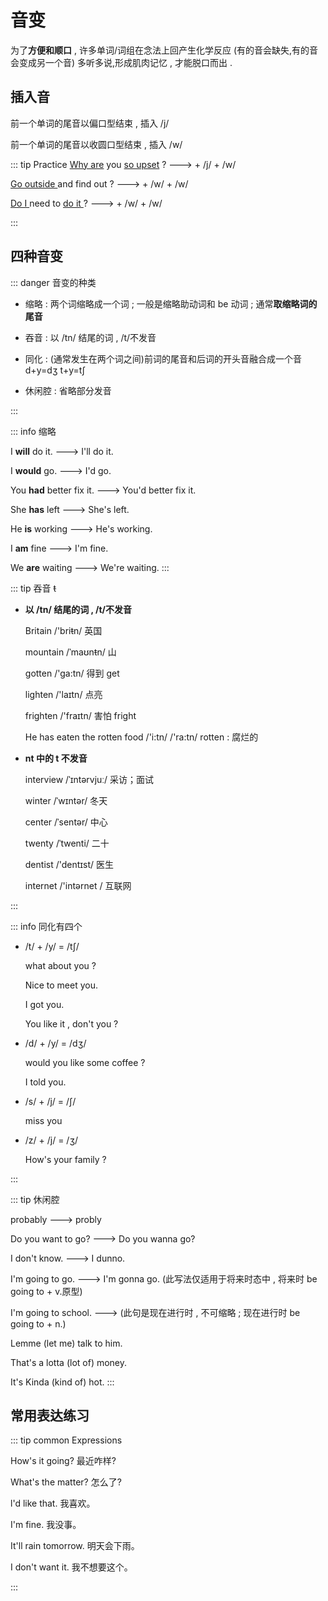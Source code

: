 # 音变

为了**方便和顺口** , 许多单词/词组在念法上回产生化学反应 (有的音会缺失,有的音会变成另一个音)
多听多说,形成肌肉记忆 , 才能脱口而出 .

## 插入音

前一个单词的尾音以偏口型结束 , 插入 /j/

前一个单词的尾音以收圆口型结束 , 插入 /w/

::: tip Practice
<u>Why are</u> you <u>so upset</u> ? ---> + /j/ + /w/

<u>Go outside </u>and find out ? ---> + /w/ + /w/

<u>Do I </u>need to <u>do it </u>? ---> + /w/ + /w/

:::

## 四种音变

::: danger 音变的种类

- 缩略 : 两个词缩略成一个词 ; 一般是缩略助动词和 be 动词 ; 通常**取缩略词的尾音**

- 吞音 : 以 /tn/ 结尾的词 , /t/不发音

- 同化 : (通常发生在两个词之间)前词的尾音和后词的开头音融合成一个音 d+y=dʒ t+y=tʃ

- 休闲腔 : 省略部分发音

:::

::: info 缩略

I **will** do it. ---> I'll do it.

I **would** go. ---> I'd go.

You **had** better fix it. ---> You'd better fix it.

She **has** left ---> She's left.

He **is** working ---> He's working.

I **am** fine ---> I'm fine.

We **are** waiting ---> We're waiting.
:::

::: tip 吞音 ~~t~~

- **以 /tn/ 结尾的词 , /t/不发音**

  Britain /'bri~~t~~n/ 英国

  mountain /ˈmaʊn~~t~~n/ 山

  gotten /'ga:tn/ 得到 get

  lighten /'laɪtn/ 点亮

  frighten /'fraɪtn/ 害怕 fright

  He has eaten the rotten food /'i:tn/ /'ra:tn/ rotten : 腐烂的

- **nt 中的 t 不发音**

  interview /ˈɪntərvjuː/ 采访；面试

  winter /ˈwɪntər/ 冬天

  center /ˈsentər/ 中心

  twenty /ˈtwenti/ 二十

  dentist /'dentɪst/ 医生

  internet /'intərnet / 互联网

:::

::: info 同化有四个

- /t/ + /y/ = /tʃ/

  what about you ?

  Nice to meet you.

  I got you.

  You like it , don't you ?

- /d/ + /y/ = /dʒ/

  would you like some coffee ?

  I told you.

- /s/ + /j/ = /ʃ/

  miss you

- /z/ + /j/ = /ʒ/

  How's your family ?

:::

::: tip 休闲腔

probably ---> probly

Do you want to go? ---> Do you wanna go?

I don't know. ---> I dunno.

I'm going to go. ---> I'm gonna go. (此写法仅适用于将来时态中 , 将来时 be going to + v.原型)

I'm going to school. ---> (此句是现在进行时 , 不可缩略 ; 现在进行时 be going to + n.)

Lemme (let me) talk to him.

That's a lotta (lot of) money.

It's Kinda (kind of) hot.
:::

## 常用表达练习

::: tip common Expressions

How's it going? 最近咋样?

What's the matter? 怎么了?

l'd like that. 我喜欢。

I'm fine. 我没事。

It'll rain tomorrow. 明天会下雨。

I don't want it. 我不想要这个。

:::
